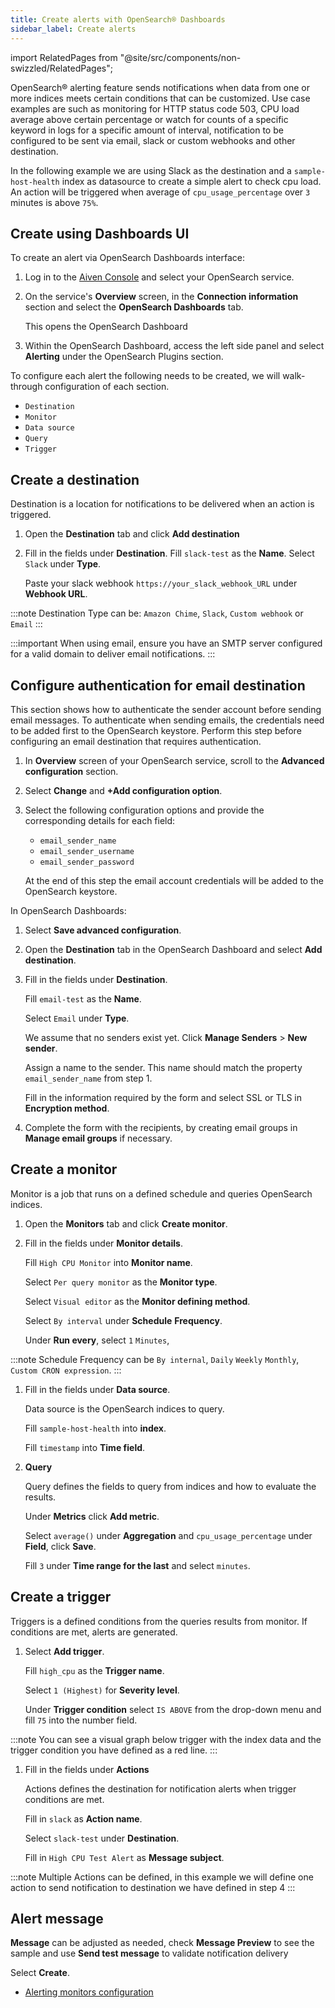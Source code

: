 ```yaml
---
title: Create alerts with OpenSearch® Dashboards
sidebar_label: Create alerts
---
```


import RelatedPages from "@site/src/components/non-swizzled/RelatedPages";

OpenSearch® alerting feature sends notifications when data from one or more indices meets certain conditions that can be customized.
Use case
examples are such as monitoring for HTTP status code 503, CPU load
average above certain percentage or watch for counts of a specific
keyword in logs for a specific amount of interval, notification to be
configured to be sent via email, slack or custom webhooks and other
destination.

In the following example we are using Slack as the destination and a
`sample-host-health` index as datasource to create a simple alert to
check cpu load. An action will be triggered when average of
`cpu_usage_percentage` over `3` minutes is above `75%`.

## Create using Dashboards UI

To create an alert via OpenSearch Dashboards interface:

1.  Log in to the [Aiven Console](https://console.aiven.io) and select
    your OpenSearch service.

1.  On the service's **Overview** screen, in the **Connection
    information** section and select the **OpenSearch Dashboards** tab.

    This opens the OpenSearch Dashboard

1.  Within the OpenSearch Dashboard, access the left side panel and
    select **Alerting** under the OpenSearch Plugins section.

To configure each alert the following needs to be created, we will
walk-through configuration of each section.

-   `Destination`
-   `Monitor`
-   `Data source`
-   `Query`
-   `Trigger`

## Create a destination

Destination is a location for notifications to be delivered when an
action is triggered.

1.  Open the **Destination** tab and click **Add destination**

1.  Fill in the fields under **Destination**.
    Fill `slack-test` as the **Name**.
    Select `Slack` under **Type**.

    Paste your slack webhook `https://your_slack_webhook_URL` under
    **Webhook URL**.

:::note
Destination Type can be: `Amazon Chime`, `Slack`, `Custom webhook` or
`Email`
:::

:::important
When using email, ensure you have an SMTP server configured for a
valid domain to deliver email notifications.
:::

## Configure authentication for email destination

This section shows how to authenticate the sender account before sending
email messages. To authenticate when sending emails, the credentials
need to be added first to the OpenSearch keystore. Perform this step
before configuring an email destination that requires authentication.

1.  In **Overview** screen of your OpenSearch service, scroll to the
    **Advanced configuration** section.

1.  Select **Change** and **+Add configuration option**.

1.  Select the following configuration options and provide the
    corresponding details for each field:

    -   `email_sender_name`
    -   `email_sender_username`
    -   `email_sender_password`

    At the end of this step the email account credentials will be added
    to the OpenSearch keystore.

In OpenSearch Dashboards:

1.  Select **Save advanced configuration**.

1.  Open the **Destination** tab in the OpenSearch Dashboard and select
    **Add destination**.

1.  Fill in the fields under **Destination**.

    Fill `email-test` as the **Name**.

    Select `Email` under **Type**.

    We assume that no senders exist yet. Click **Manage Senders** > **New sender**.

    Assign a name to the sender. This name should match the property `email_sender_name`
    from step 1.

    Fill in the information required by the form and select SSL or TLS
    in **Encryption method**.

1.  Complete the form with the recipients, by
    creating email groups in **Manage email groups** if necessary.

## Create a monitor

Monitor is a job that runs on a defined schedule and queries OpenSearch
indices.

1.  Open the **Monitors** tab and click **Create monitor**.

1.  Fill in the fields under **Monitor details**.

    Fill `High CPU Monitor` into **Monitor name**.

    Select `Per query monitor` as the **Monitor type**.

    Select `Visual editor` as the **Monitor defining method**.

    Select `By interval` under **Schedule** **Frequency**.

    Under **Run every**, select `1` `Minutes`,

:::note
Schedule Frequency can be `By internal`, `Daily` `Weekly` `Monthly`,
`Custom CRON expression`.
:::

1.  Fill in the fields under **Data source**.

    Data source is the OpenSearch indices to query.

    Fill `sample-host-health` into **index**.

    Fill `timestamp` into **Time field**.

1.  **Query**

    Query defines the fields to query from indices and how to evaluate
    the results.

    Under **Metrics** click **Add metric**.

    Select `average()` under **Aggregation** and `cpu_usage_percentage`
    under **Field**, click **Save**.

    Fill `3` under **Time range for the last** and select `minutes`.

## Create a trigger

Triggers is a defined conditions from the queries results from monitor.
If conditions are met, alerts are generated.

1.  Select **Add trigger**.

    Fill `high_cpu` as the **Trigger name**.

    Select `1 (Highest)` for **Severity level**.

    Under **Trigger condition** select `IS ABOVE` from the drop-down
    menu and fill `75` into the number field.

:::note
You can see a visual graph below trigger with the index data and the
trigger condition you have defined as a red line.
:::

1.  Fill in the fields under **Actions**

    Actions defines the destination for notification alerts when trigger
    conditions are met.

    Fill in `slack` as **Action name**.

    Select `slack-test` under **Destination**.

    Fill in `High CPU Test Alert` as **Message subject**.

:::note
Multiple Actions can be defined, in this example we will define one
action to send notification to destination we have defined in step 4
:::

## Alert message

**Message** can be adjusted as needed, check **Message Preview** to see
the sample and use **Send test message** to validate notification
delivery

Select **Create**.

<RelatedPages/>

- [Alerting monitors configuration](https://opensearch.org/docs/latest/monitoring-plugins/alerting/monitors/)
